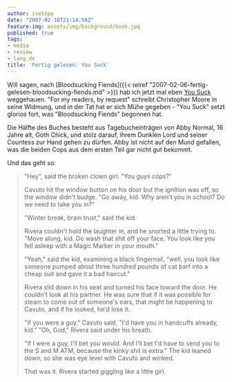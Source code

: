 ```yaml
---
author: isotopp
date: "2007-02-10T21:14:56Z"
feature-img: assets/img/background/book.jpg
published: true
tags:
- media
- review
- lang_de
title: 'Fertig gelesen: You Suck'
---
```


Will sagen, nach 
[Bloodsucking Fiends]({{< relref "2007-02-06-fertig-gelesen-bloodsucking-fiends.md" >}})
hab ich jetzt mal eben 
[You Suck](http://www.amazon.de/Suck-Love-Story-Christopher-Moore/dp/0060590297)
weggehauen. 
"For my readers, by request" schreibt Christopher Moore in seine Widmung, und in der Tat hat er sich Mühe gegeben - "You Suck" setzt glorios fort, was "Bloodsucking Fiends" begonnen hat.

Die Hälfte des Buches besteht aus Tagebucheinträgen von Abby Normal, 16 Jahre alt, Goth Chick, und stolz darauf, ihrem Dunklen Lord und seiner Countess zur Hand gehen zu dürfen.
Abby ist nicht auf den Mund gefallen, was die beiden Cops aus dem ersten Teil gar nicht gut bekommt.

Und das geht so:

> "Hey", said the broken clown girl. 
> "You guys cops?"
> 
> Cavuto hit the window button on his door but the ignition was off, so the window didn't budge. 
> "Go away, kid. Why aren't you in school? Do we need to take you in?"
> 
> "Winter break, brain trust," said the kid.
> 
>  Rivera couldn't hold the laughter in, and he snorted a little trying to.
> "Move along, kid. 
> Go wash that shit off your face.
> You look like you fell asleep with a Magic Marker in your mouth."
> 
>  "Yeah," said the kid, examining a black fingernail, "well, you look like someone pumped about three hundred pounds of cat barf into a cheap suit and gave it a bad haircut."
> 
> Rivera slid down in his seat and turned his face toward the door.
> He couldn't look at his partner.
> He was sure that if it was possible for steam to come out of someone's ears, that might be happening to Cavuto, and if he looked, he'd lose it.
> 
> "If you were a guy," Cavuto said, "I'd have you in handcuffs already, kid."
> "Oh, God," Rivera said under his breath.
> 
> "If I were a guy, I'll bet you would.
> And I'll bet I'd have to send you to the S and M ATM, because the kinky shit is extra." The kid leaned down, so she was eye level with Cavuto and winked.
> 
>  That was it. Rivera started giggling like a little girl.
